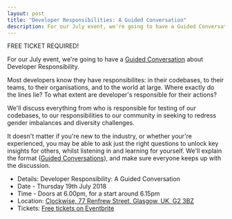 ```yaml
---
layout: post
title: "Developer Responsibilities: A Guided Conversation"
description: For our July event, we're going to have a Guided Conversation about developer responsibility. 6.00pm, Thursday 19th July, at Clockwise.
---
```


FREE TICKET REQUIRED!

For our July event, we're going to have a [Guided Conversation](http://guidedconversations.org/) about Developer Responsibility.

Most developers know they have responsibilites: in their codebases, to their teams, to their organisations, and to the world at large. Where exactly do the lines lie? To what extent are developer's responsible for their actions?

We'll discuss everything from who is responsible for testing of our codebases, to our responsibilities to our community in seeking to redress gender imbalances and diversity challenges.

It doesn't matter if you're new to the industry, or whether your're experienced, you may be able to ask just the right questions to unlock key insights for others, whilst listening in and learning for yourself. We'll explain the format ([Guided Conversations](http://guidedconversations.org/)), and make sure everyone keeps up with the discussion.

* Details: Developer Responsibility: A Guided Conversation
* Date - Thursday 19th July 2018
* Time - Doors at 6.00pm, for a start around 6.15pm
* Location: [Clockwise, 77 Renfrew Street, Glasgow, UK, G2 3BZ](https://goo.gl/maps/1XHY2gr52zR2)
* Tickets: [Free tickets on Eventbrite](https://www.eventbrite.com/e/developer-responsibility-a-guided-conversation-tickets-47887194889)

